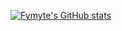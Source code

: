 [![Fymyte's GitHub stats](https://github-readme-stats.vercel.app/api?username=Fymyte&count_private=true&show_icons=true&theme=onedark&include_all_commits=true)](https://github.com/anuraghazra/github-readme-stats)

<!--
**Fymyte/Fymyte** is a ✨ _special_ ✨ repository because its `README.md` (this file) appears on your GitHub profile.

Here are some ideas to get you started:

- 🔭 I’m currently working on ...
- 🌱 I’m currently learning ...
- 👯 I’m looking to collaborate on ...
- 🤔 I’m looking for help with ...
- 💬 Ask me about ...
- 📫 How to reach me: ...
- 😄 Pronouns: ...
- ⚡ Fun fact: ...
-->

